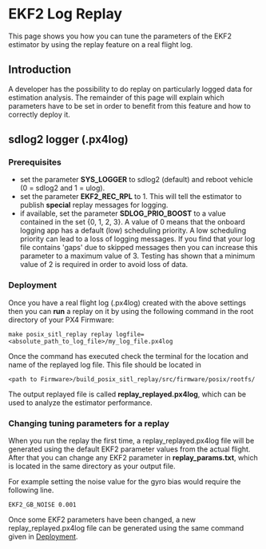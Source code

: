 # EKF2 Log Replay

This page shows you how you can tune the parameters of the EKF2 estimator by using the replay feature on a real flight log.

## Introduction
A developer has the possibility to do replay on particularly logged data for estimation analysis. The remainder of this page will explain which parameters have to be set in order to benefit from this feature and how to correctly deploy it.

## sdlog2 logger (.px4log)

### Prerequisites

* set the parameter **SYS_LOGGER** to sdlog2 (default) and reboot vehicle (0 = sdlog2 and 1 = ulog).
* set the parameter **EKF2\_REC\_RPL** to 1. This will tell the estimator to publish **special** replay messages for logging. 
* if available, set the parameter **SDLOG\_PRIO\_BOOST** to a value contained in the set {0, 1, 2, 3}. A value of 0 means that the onboard logging app has a default \(low\) scheduling priority. A low scheduling priority can lead to a loss of logging messages. If you find that your log file contains 'gaps' due to skipped messages then you can increase this parameter to a maximum value of 3. Testing has shown that a minimum value of 2 is required in order to avoid loss of data.

### Deployment

Once you have a real flight log (.px4log) created with the above settings then you can **run** a replay on it by using the following command in the root directory of your PX4 Firmware:

```
make posix_sitl_replay replay logfile=<absolute_path_to_log_file>/my_log_file.px4log
```
Once the command has executed check the terminal for the location and name of the replayed log file. 
This file should be located in
```
<path to Firmware>/build_posix_sitl_replay/src/firmware/posix/rootfs/
```
The output replayed file is called **replay_replayed.px4log**, which can be used to analyze the estimator performance. 


### Changing tuning parameters for a replay
When you run the replay the first time, a replay_replayed.px4log file will be generated using the default EKF2 parameter values from the actual flight. 
After that you can change any EKF2 parameter in **replay\_params.txt**, which is located in the same directory as your output file.

For example setting the noise value for the gyro bias would require the following line.

```
EKF2_GB_NOISE 0.001
```
Once some EKF2 parameters have been changed, a new replay_replayed.px4log file can be generated using the same command given in [Deployment](deployment).


